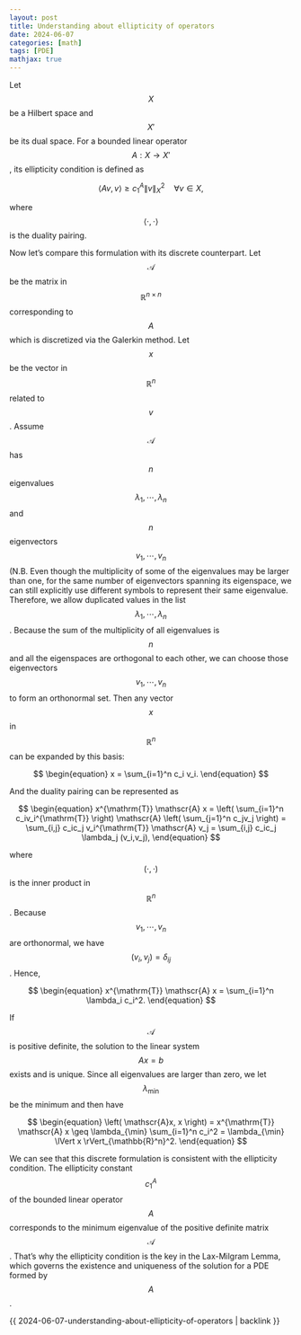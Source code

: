 ```yaml
---
layout: post
title: Understanding about ellipticity of operators
date: 2024-06-07
categories: [math]
tags: [PDE]
mathjax: true
---
```


Let $$X $$ be a Hilbert space and $$X' $$ be its dual space. For a bounded linear operator $$A: X \rightarrow X' $$, its ellipticity condition is defined as

$$
\begin{equation}
  \label{eq:ellipticity-condition}
  \left\langle Av, v \right\rangle \geq c_1^A \lVert v \rVert_X^2 \quad \forall v \in X,
\end{equation}
$$

where $$\left\langle \cdot,\cdot \right\rangle $$ is the duality pairing.

Now let&rsquo;s compare this formulation with its discrete counterpart. Let $$\mathscr{A} $$ be the matrix in $$\mathbb{R}^{n\times n} $$ corresponding to $$A $$ which is discretized via the Galerkin method. Let $$x $$ be the vector in $$\mathbb{R}^n $$ related to $$v $$. Assume $$\mathscr{A} $$ has $$n $$ eigenvalues $$\lambda_1,\cdots,\lambda_n $$ and $$n $$ eigenvectors $$v_1,\cdots,v_n $$ (N.B. Even though the multiplicity of some of the eigenvalues may be larger than one, for the same number of eigenvectors spanning its eigenspace, we can still explicitly use different symbols to represent their same eigenvalue. Therefore, we allow duplicated values in the list $$\lambda_1,\cdots,\lambda_n $$. Because the sum of the multiplicity of all eigenvalues is $$n $$ and all the eigenspaces are orthogonal to each other, we can choose those eigenvectors $$v_1,\cdots,v_n $$ to form an orthonormal set. Then any vector $$x $$ in $$\mathbb{R}^n $$ can be expanded by this basis:

$$
\begin{equation}
x = \sum_{i=1}^n c_i v_i.
\end{equation}
$$

And the duality pairing can be represented as

$$
\begin{equation}
  x^{\mathrm{T}} \mathscr{A} x = \left( \sum_{i=1}^n c_iv_i^{\mathrm{T}} \right)
  \mathscr{A} \left( \sum_{j=1}^n c_jv_j \right) = \sum_{i,j} c_ic_j v_i^{\mathrm{T}}
  \mathscr{A} v_j = \sum_{i,j} c_ic_j \lambda_j (v_i,v_j),
\end{equation}
$$

where $$(\cdot,\cdot) $$ is the inner product in $$\mathbb{R}^n $$. Because $$v_1,\cdots,v_n $$ are orthonormal, we have $$(v_i,v_j) =\delta_{ij} $$. Hence,

$$
\begin{equation}
x^{\mathrm{T}} \mathscr{A} x = \sum_{i=1}^n \lambda_i c_i^2.
\end{equation}
$$

If $$\mathscr{A} $$ is positive definite, the solution to the linear system $$Ax = b $$ exists and is unique. Since all eigenvalues are larger than zero, we let $$\lambda_{\min} $$ be the minimum and then have

$$
\begin{equation}
\left( \mathscr{A}x, x \right) = x^{\mathrm{T}} \mathscr{A} x \geq \lambda_{\min} \sum_{i=1}^n c_i^2 = \lambda_{\min} \lVert x \rVert_{\mathbb{R}^n}^2.
\end{equation}
$$

We can see that this discrete formulation is consistent with the ellipticity condition. The ellipticity constant $$c_1^A $$ of the bounded linear operator $$A $$ corresponds to the minimum eigenvalue of the positive definite matrix $$\mathscr{A} $$. That&rsquo;s why the ellipticity condition is the key in the Lax-Milgram Lemma, which governs the existence and uniqueness of the solution for a PDE formed by $$A $$.

{{ 2024-06-07-understanding-about-ellipticity-of-operators | backlink }}
